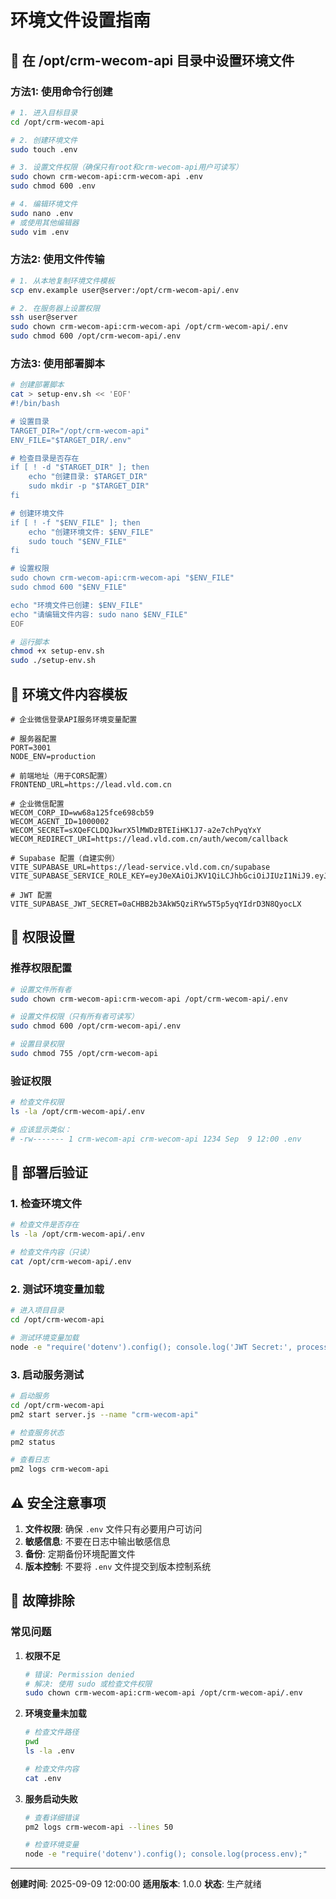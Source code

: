 # 环境文件设置指南

## 📁 在 /opt/crm-wecom-api 目录中设置环境文件

### 方法1: 使用命令行创建

```bash
# 1. 进入目标目录
cd /opt/crm-wecom-api

# 2. 创建环境文件
sudo touch .env

# 3. 设置文件权限（确保只有root和crm-wecom-api用户可读写）
sudo chown crm-wecom-api:crm-wecom-api .env
sudo chmod 600 .env

# 4. 编辑环境文件
sudo nano .env
# 或使用其他编辑器
sudo vim .env
```

### 方法2: 使用文件传输

```bash
# 1. 从本地复制环境文件模板
scp env.example user@server:/opt/crm-wecom-api/.env

# 2. 在服务器上设置权限
ssh user@server
sudo chown crm-wecom-api:crm-wecom-api /opt/crm-wecom-api/.env
sudo chmod 600 /opt/crm-wecom-api/.env
```

### 方法3: 使用部署脚本

```bash
# 创建部署脚本
cat > setup-env.sh << 'EOF'
#!/bin/bash

# 设置目录
TARGET_DIR="/opt/crm-wecom-api"
ENV_FILE="$TARGET_DIR/.env"

# 检查目录是否存在
if [ ! -d "$TARGET_DIR" ]; then
    echo "创建目录: $TARGET_DIR"
    sudo mkdir -p "$TARGET_DIR"
fi

# 创建环境文件
if [ ! -f "$ENV_FILE" ]; then
    echo "创建环境文件: $ENV_FILE"
    sudo touch "$ENV_FILE"
fi

# 设置权限
sudo chown crm-wecom-api:crm-wecom-api "$ENV_FILE"
sudo chmod 600 "$ENV_FILE"

echo "环境文件已创建: $ENV_FILE"
echo "请编辑文件内容: sudo nano $ENV_FILE"
EOF

# 运行脚本
chmod +x setup-env.sh
sudo ./setup-env.sh
```

## 📝 环境文件内容模板

```env
# 企业微信登录API服务环境变量配置

# 服务器配置
PORT=3001
NODE_ENV=production

# 前端地址（用于CORS配置）
FRONTEND_URL=https://lead.vld.com.cn

# 企业微信配置
WECOM_CORP_ID=ww68a125fce698cb59
WECOM_AGENT_ID=1000002
WECOM_SECRET=sXQeFCLDQJkwrX5lMWDzBTEIiHK1J7-a2e7chPyqYxY
WECOM_REDIRECT_URI=https://lead.vld.com.cn/auth/wecom/callback

# Supabase 配置（自建实例）
VITE_SUPABASE_URL=https://lead-service.vld.com.cn/supabase
VITE_SUPABASE_SERVICE_ROLE_KEY=eyJ0eXAiOiJKV1QiLCJhbGciOiJIUzI1NiJ9.eyJpc3MiOiJzdXBhYmFzZSIsInJvbGUiOiJzZXJ2aWNlX3JvbGUiLCJpYXQiOjE3NTU3ODU4NjcsImV4cCI6MTMyNjY0MjU4Njd9.YnpJt0nFCQ66CudiuxycZGU51mIw6Y6Z3qGXdMWau80

# JWT 配置
VITE_SUPABASE_JWT_SECRET=0aCHBB2b3AkW5QziRYw5T5p5yqYIdrD3N8QyocLX
```

## 🔐 权限设置

### 推荐权限配置
```bash
# 设置文件所有者
sudo chown crm-wecom-api:crm-wecom-api /opt/crm-wecom-api/.env

# 设置文件权限（只有所有者可读写）
sudo chmod 600 /opt/crm-wecom-api/.env

# 设置目录权限
sudo chmod 755 /opt/crm-wecom-api
```

### 验证权限
```bash
# 检查文件权限
ls -la /opt/crm-wecom-api/.env

# 应该显示类似：
# -rw------- 1 crm-wecom-api crm-wecom-api 1234 Sep  9 12:00 .env
```

## 🚀 部署后验证

### 1. 检查环境文件
```bash
# 检查文件是否存在
ls -la /opt/crm-wecom-api/.env

# 检查文件内容（只读）
cat /opt/crm-wecom-api/.env
```

### 2. 测试环境变量加载
```bash
# 进入项目目录
cd /opt/crm-wecom-api

# 测试环境变量加载
node -e "require('dotenv').config(); console.log('JWT Secret:', process.env.VITE_SUPABASE_JWT_SECRET ? '已配置' : '未配置');"
```

### 3. 启动服务测试
```bash
# 启动服务
cd /opt/crm-wecom-api
pm2 start server.js --name "crm-wecom-api"

# 检查服务状态
pm2 status

# 查看日志
pm2 logs crm-wecom-api
```

## ⚠️ 安全注意事项

1. **文件权限**: 确保 `.env` 文件只有必要用户可访问
2. **敏感信息**: 不要在日志中输出敏感信息
3. **备份**: 定期备份环境配置文件
4. **版本控制**: 不要将 `.env` 文件提交到版本控制系统

## 🔧 故障排除

### 常见问题

1. **权限不足**
   ```bash
   # 错误: Permission denied
   # 解决: 使用 sudo 或检查文件权限
   sudo chown crm-wecom-api:crm-wecom-api /opt/crm-wecom-api/.env
   ```

2. **环境变量未加载**
   ```bash
   # 检查文件路径
   pwd
   ls -la .env
   
   # 检查文件内容
   cat .env
   ```

3. **服务启动失败**
   ```bash
   # 查看详细错误
   pm2 logs crm-wecom-api --lines 50
   
   # 检查环境变量
   node -e "require('dotenv').config(); console.log(process.env);"
   ```

---

**创建时间**: 2025-09-09 12:00:00
**适用版本**: 1.0.0
**状态**: 生产就绪
